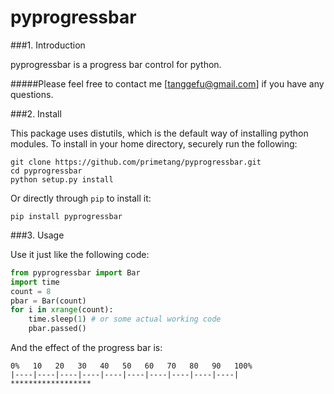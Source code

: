 pyprogressbar
=============

###1. Introduction

pyprogressbar is a progress bar control for python.

#####Please feel free to contact me [tanggefu@gmail.com] if you have any questions.

###2. Install

This package uses distutils, which is the default way of installing python modules. To install in your home directory, securely run the following:
```
git clone https://github.com/primetang/pyprogressbar.git
cd pyprogressbar
python setup.py install
```

Or directly through `pip` to install it:
```
pip install pyprogressbar
```

###3. Usage

Use it just like the following code:
```python
from pyprogressbar import Bar
import time
count = 8
pbar = Bar(count)
for i in xrange(count):
    time.sleep(1) # or some actual working code
    pbar.passed()
```

And the effect of the progress bar is:
```
0%   10   20   30   40   50   60   70   80   90   100%
|----|----|----|----|----|----|----|----|----|----|
******************
```
